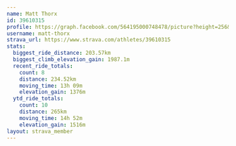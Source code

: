 ```yaml
---
name: Matt Thorx
id: 39610315
profile: https://graph.facebook.com/564195000748478/picture?height=256&width=256
username: matt-thorx
strava_url: https://www.strava.com/athletes/39610315
stats:
  biggest_ride_distance: 203.57km
  biggest_climb_elevation_gain: 1987.1m
  recent_ride_totals:
    count: 8
    distance: 234.52km
    moving_time: 13h 09m
    elevation_gain: 1376m
  ytd_ride_totals:
    count: 10
    distance: 265km
    moving_time: 14h 52m
    elevation_gain: 1516m
layout: strava_member
--- 
```

